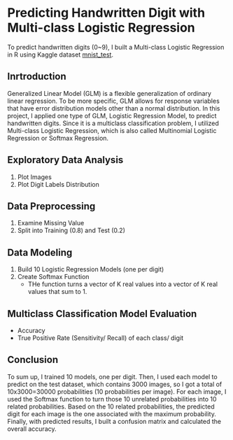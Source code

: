 # Predicting Handwritten Digit with Multi-class Logistic Regression
To predict handwritten digits (0~9), I built a Multi-class Logistic Regression in R using Kaggle dataset [mnist_test](https://www.kaggle.com/oddrationale/mnist-in-csv).
## Inrtroduction
Generalized Linear Model (GLM) is a flexible generalization of ordinary linear regression. To be more specific, GLM allows for response variables that have error distribution models other than a normal distribution. In this project, I applied one type of GLM, Logistic Regression Model, to predict handwritten digits. Since it is a multiclass classification problem, I utilized Multi-class Logistic Regression, which is also called Multinomial Logistic Regression or Softmax Regression.
## Exploratory Data Analysis
1. Plot Images
2. Plot Digit Labels Distribution
## Data Preprocessing
1. Examine Missing Value
2. Split into Training (0.8) and Test (0.2)
## Data Modeling
1. Build 10 Logistic Regression Models (one per digit)
2. Create Softmax Function
   - THe function turns a vector of K real values into a vector of K real values that sum to 1.
## Multiclass Classification Model Evaluation
   - Accuracy
   - True Positive Rate (Sensitivity/ Recall) of each class/ digit
## Conclusion
To sum up, I trained 10 models, one per digit. Then, I used each model to predict on the test dataset, which contains 3000 images, so I got a total of 10x3000=30000 probabilities (10 probabilities per image). For each image, I used the Softmax function to turn those 10 unrelated probabilities into 10 related probabilities. Based on the 10 related probabilities, the predicted digit for each image is the one associated with the maximum probability. Finally, with predicted results, I built a confusion matrix and calculated the overall accuracy.
